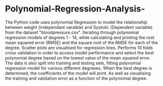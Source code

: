 # Polynomial-Regression-Analysis-

The Python code uses polynomial Regression to model the relationship between weight (independant varaible) and Systolic (Dependent variable) from the dataset "bloodpressure.csv". 
Iterating through polynomial regression models of degrees 1 - 14, while calculating and printing the root mean squared error (RMSE) and the square root of the RMSE for each of the degree. 
Scatter plots are visualised for regression lines. Performs 10 folds cross validation in order to access model performance and select the best polynomial degree based on the lowest value
of the mean squared error. The data is also spilt into training and testing sets, fitting polynomial regression model for various different degreees. When the best degree is determined, the coefficients of the model will print. 
As well as visualising the training and validation error as a function of the polynomial degree. 
